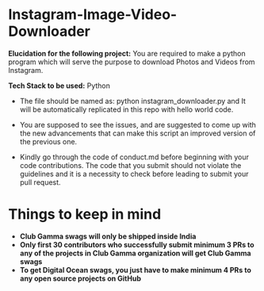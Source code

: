 # Instagram-Image-Video-Downloader

**Elucidation for the following project:**
You are required to make a python program which will serve the purpose to download Photos and Videos from Instagram. 
 
**Tech Stack to be used:** Python 

- The file should be named as: python instagram_downloader.py and It will be automatically replicated in this repo with hello world code.

- You are supposed to see the issues, and are suggested to come up with the new advancements that can make this script an improved version of the previous one.

- Kindly go through the code of conduct.md before beginning with your code contributions. 
The code that you submit should not violate the guidelines and it is a necessity to check before leading to submit your pull request.


# Things to keep in mind

  - **Club Gamma swags will only be shipped inside India**
  - **Only first 30 contributors who successfully submit minimum 3 PRs to any of the projects in Club Gamma organization will get Club Gamma swags**
  - **To get Digital Ocean swags, you just have to make minimum 4 PRs to any open source projects on GitHub**
